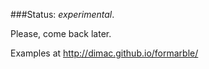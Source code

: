 ###Status: *experimental*.

Please, come back later.

Examples at http://dimac.github.io/formarble/
